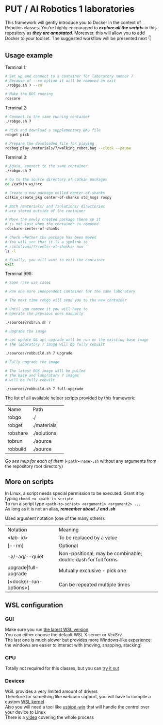 # PUT / AI Robotics 1 laboratories

This framework will gently introduce you to Docker in the context of Robotics classes. You're highly encouraged to **_explore all the scripts_** in this repository as **_they are annotated_**. Moreover, this will allow you to add Docker to your toolset. The suggested workflow will be presented next 👇

## Usage example

Terminal 1:

```bash
# Set up and connect to a container for laboratory number 7
# Because of --rm option it will be removed on exit
./robgo.sh 7 --rm

# Make the ROS running
roscore
```

Terminal 2:

```bash
# Connect to the same running container
./robgo.sh 7

# Pick and download a supplementary BAG file
robget pick

# Prepare the downloaded file for playing
rosbag play /materials/7/walking_robot.bag --clock --pause
```

Terminal 3:

```bash
# Again, connect to the same container
./robgo.sh 7

# Go to the source directory of catkin packages
cd /catkin_ws/src

# Create a new package called center-of-shanks
catkin_create_pkg center-of-shanks std_msgs rospy

# Both /materials/ and /solutions/ directories
# are stored outside of the container

# Move the newly created package there so it
# is not lost when the container is removed
robshare center-of-shanks

# Check whether the package has been moved
# You will see that it is a symlink to
# /solutions/7/center-of-shanks/ now
ls -l

# Finally, you will want to exit the container
exit
```

Terminal 999:

```bash
# Some rare use cases

# Run one more independent container for the same laboratory

# The next time robgo will send you to the new container

# Until you remove it you will have to
# operate the previous ones manually

./sources/robrun.sh 7

# Upgrade the image

# apt update && apt upgrade will be run on the existing base image
# The laboratory 7 image will be fully rebuilt

./sources/robbuild.sh 7 upgrade

# Fully upgrade the image

# The latest ROS image will be pulled
# The base and laboratory 7 images
# will be fully rebuilt

./sources/robbuild.sh 7 full-upgrade
```

The list of all available helper scripts provided by this framework:

<table>
    <tr>
        <td>Name</td>
        <td>Path<td>
    </tr>
    <tr>
        <td>robgo</td>
        <td>./</td>
    </tr>
    <tr>
        <td>robget</td>
        <td>./materials</td>
    </tr>
    <tr>
        <td>robshare</td>
        <td>./solutions</td>
    </tr>
    <tr>
        <td>tobrun</td>
        <td>./source</td>
    </tr>
    <tr>
        <td>robbuild</td>
        <td>./source</td>
    </tr>
</table>

_Go see help for each of them_ (`<path><name>.sh` without any arguments from the repository root directory)

## More on scripts

In Linux, a script needs special permission to be executed. Grant it by typing `chmod +x <path-to-script>`<br />
To run a script type `<path-to-script> <argument1> <argument2> ... `<br />
As long as it is not an alias, **_remember about ./ and .sh_**

Used argument notation (one of the many others):

<table>
    <tr>
        <td>Notation</td>
        <td>Meaning</td>
    </tr>
    <tr>
        <td>&lt;lab-id&gt;</td>
        <td>To be replaced by a value</td>
    </tr>
    <tr>
        <td>[--rm]</td>
        <td>Optional</td>
    </tr>
    <tr>
        <td>-a/-aq/--quiet</td>
        <td>Non-positional; may be combinable; double dash for full forms</td>
    </tr>
    <tr>
        <td>upgrade|full-upgrade</td>
        <td>Mutually exclusive - pick one</td>
    </tr>
    <tr>
        <td>(&lt;docker-run-options&gt;)</td>
        <td>Can be repeated multiple times</td>
    </tr>
</table>

## WSL configuration

### GUI

Make sure you run [the latest WSL version](https://learn.microsoft.com/en-us/windows/wsl/tutorials/gui-apps)<br />
You can either choose the default WSL X server or VcxSrv<br />
The last one is much slower but provides more Windows-like experience:<br />
the windows are easier to interact with (moving, snapping, stacking)

### GPU

Totally not required for this classes, but you can [try it out](https://learn.microsoft.com/en-us/windows/ai/directml/gpu-cuda-in-wsl#get-started-with-nvidia-cuda)

### Devices

WSL provides a very limited amount of drivers<br />
Therefore for something like webcam support, you will have to compile a custom [WSL kernel](https://github.com/microsoft/WSL2-Linux-Kernel)<br />
Also you will need a tool like [usbipd-win](https://github.com/dorssel/usbipd-win) that will handle the control over your device to Linux<br />
There is a [video](https://www.youtube.com/watch?v=t_YnACEPmrM) covering the whole process
